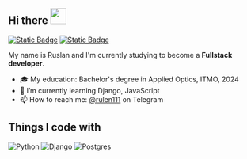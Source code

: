 ## Hi there <img src="https://github.com/blackcater/blackcater/raw/main/images/Hi.gif" height="32"/>

[![Static Badge](https://img.shields.io/badge/Telegram-%40rulen111-blue?style=flat&logo=telegram)](https://t.me/rulen111)
[![Static Badge](https://img.shields.io/badge/email-akhmarovri%40yandex.ru-yellow?style=flat)](mailto:akhmarovri@yandex.ru)

My name is Ruslan and I'm currently studying to become a **Fullstack developer**.

- 🎓 My education: Bachelor's degree in Applied Optics, ITMO, 2024
- 🌱 I’m currently learning Django, JavaScript
- 📫 How to reach me: [@rulen111](https://t.me/rulen111) on Telegram

## Things I code with
![Python](https://img.shields.io/badge/python-3670A0?style=for-the-badge&logo=python&logoColor=ffdd54)
![Django](https://img.shields.io/badge/django-%23092E20.svg?style=for-the-badge&logo=django&logoColor=white)
![Postgres](https://img.shields.io/badge/postgres-%23316192.svg?style=for-the-badge&logo=postgresql&logoColor=white)

<!--
**rulen111/rulen111** is a ✨ _special_ ✨ repository because its `README.md` (this file) appears on your GitHub profile.

Here are some ideas to get you started:

- 🔭 I’m currently working on ...
- 🌱 I’m currently learning ...
- 👯 I’m looking to collaborate on ...
- 🤔 I’m looking for help with ...
- 💬 Ask me about ...
- 📫 How to reach me: ...
- 😄 Pronouns: ...
- ⚡ Fun fact: ...
-->
